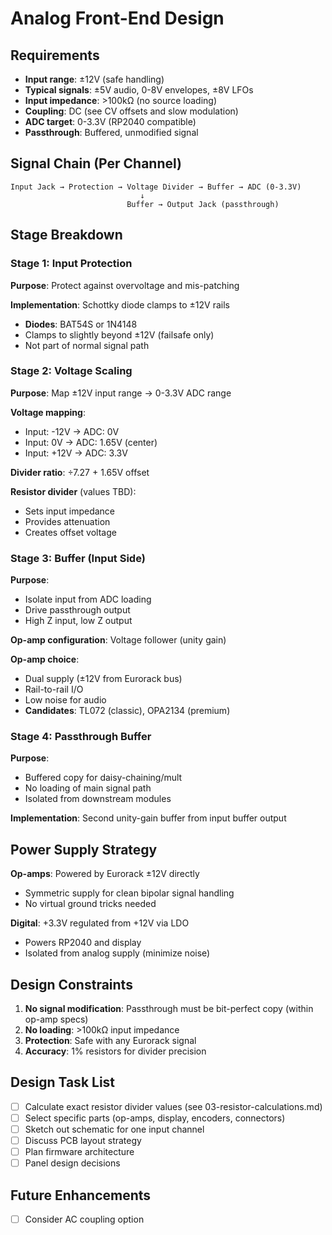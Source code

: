 # Analog Front-End Design

## Requirements

- **Input range**: ±12V (safe handling)
- **Typical signals**: ±5V audio, 0-8V envelopes, ±8V LFOs
- **Input impedance**: >100kΩ (no source loading)
- **Coupling**: DC (see CV offsets and slow modulation)
- **ADC target**: 0-3.3V (RP2040 compatible)
- **Passthrough**: Buffered, unmodified signal

## Signal Chain (Per Channel)

```
Input Jack → Protection → Voltage Divider → Buffer → ADC (0-3.3V)
                             ↓
                          Buffer → Output Jack (passthrough)
```

## Stage Breakdown

### Stage 1: Input Protection

**Purpose**: Protect against overvoltage and mis-patching

**Implementation**: Schottky diode clamps to ±12V rails
- **Diodes**: BAT54S or 1N4148
- Clamps to slightly beyond ±12V (failsafe only)
- Not part of normal signal path

### Stage 2: Voltage Scaling

**Purpose**: Map ±12V input range → 0-3.3V ADC range

**Voltage mapping**:
- Input: -12V → ADC: 0V
- Input: 0V   → ADC: 1.65V (center)
- Input: +12V → ADC: 3.3V

**Divider ratio**: ÷7.27 + 1.65V offset

**Resistor divider** (values TBD):
- Sets input impedance
- Provides attenuation
- Creates offset voltage

### Stage 3: Buffer (Input Side)

**Purpose**:
- Isolate input from ADC loading
- Drive passthrough output
- High Z input, low Z output

**Op-amp configuration**: Voltage follower (unity gain)

**Op-amp choice**:
- Dual supply (±12V from Eurorack bus)
- Rail-to-rail I/O
- Low noise for audio
- **Candidates**: TL072 (classic), OPA2134 (premium)

### Stage 4: Passthrough Buffer

**Purpose**:
- Buffered copy for daisy-chaining/mult
- No loading of main signal path
- Isolated from downstream modules

**Implementation**: Second unity-gain buffer from input buffer output

## Power Supply Strategy

**Op-amps**: Powered by Eurorack ±12V directly
- Symmetric supply for clean bipolar signal handling
- No virtual ground tricks needed

**Digital**: +3.3V regulated from +12V via LDO
- Powers RP2040 and display
- Isolated from analog supply (minimize noise)

## Design Constraints

1. **No signal modification**: Passthrough must be bit-perfect copy (within op-amp specs)
2. **No loading**: >100kΩ input impedance
3. **Protection**: Safe with any Eurorack signal
4. **Accuracy**: 1% resistors for divider precision

## Design Task List

- [ ] Calculate exact resistor divider values (see 03-resistor-calculations.md)
- [ ] Select specific parts (op-amps, display, encoders, connectors)
- [ ] Sketch out schematic for one input channel
- [ ] Discuss PCB layout strategy
- [ ] Plan firmware architecture
- [ ] Panel design decisions

## Future Enhancements

- [ ] Consider AC coupling option
